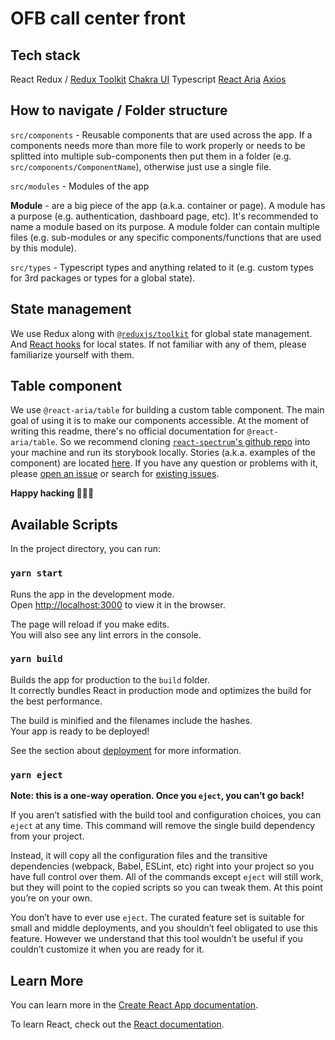 # OFB call center front

## Tech stack

React
Redux / [Redux Toolkit](https://redux-toolkit.js.org/)
[Chakra UI](https://next.chakra-ui.com)
Typescript
[React Aria](https://react-spectrum.adobe.com)
[Axios](https://github.com/axios/axios)

## How to navigate / Folder structure

`src/components` - Reusable components that are used across the app. If a components needs more than more file to work properly or needs to be splitted into multiple sub-components then put them in a folder (e.g. `src/components/ComponentName`), otherwise just use a single file.

`src/modules` - Modules of the app

**Module** - are a big piece of the app (a.k.a. container or page). A module has a purpose (e.g. authentication, dashboard page, etc). It's recommended to name a module based on its purpose. A module folder can contain multiple files (e.g. sub-modules or any specific components/functions that are used by this module).

`src/types` - Typescript types and anything related to it (e.g. custom types for 3rd packages or types for a global state).

## State management

We use Redux along with [`@reduxjs/toolkit`](https://redux-toolkit.js.org/) for global state management. And [React hooks](https://reactjs.org/docs/hooks-intro.html) for local states. If not familiar with any of them, please familiarize yourself with them.

## Table component

We use `@react-aria/table` for building a custom table component. The main goal of using it is to make our components accessible. At the moment of writing this readme, there's no official documentation for `@react-aria/table`. So we recommend cloning [`react-spectrum`'s github repo](https://github.com/adobe/react-spectrum) into your machine and run its storybook locally. Stories (a.k.a. examples of the component) are located [here](https://github.com/adobe/react-spectrum/blob/main/packages/%40react-spectrum/table/stories/Table.stories.tsx). If you have any question or problems with it, please [open an issue](https://github.com/adobe/react-spectrum/issues/new/choose) or search for [existing issues](https://github.com/adobe/react-spectrum/issues).

**Happy hacking 🚀🔥😎**

## Available Scripts

In the project directory, you can run:

### `yarn start`

Runs the app in the development mode.<br /> Open
[http://localhost:3000](http://localhost:3000) to view it in the browser.

The page will reload if you make edits.<br /> You will also see any lint errors
in the console.

### `yarn build`

Builds the app for production to the `build` folder.<br /> It correctly bundles
React in production mode and optimizes the build for the best performance.

The build is minified and the filenames include the hashes.<br /> Your app is
ready to be deployed!

See the section about
[deployment](https://facebook.github.io/create-react-app/docs/deployment) for
more information.

### `yarn eject`

**Note: this is a one-way operation. Once you `eject`, you can’t go back!**

If you aren’t satisfied with the build tool and configuration choices, you can
`eject` at any time. This command will remove the single build dependency from
your project.

Instead, it will copy all the configuration files and the transitive
dependencies (webpack, Babel, ESLint, etc) right into your project so you have
full control over them. All of the commands except `eject` will still work, but
they will point to the copied scripts so you can tweak them. At this point
you’re on your own.

You don’t have to ever use `eject`. The curated feature set is suitable for
small and middle deployments, and you shouldn’t feel obligated to use this
feature. However we understand that this tool wouldn’t be useful if you couldn’t
customize it when you are ready for it.

## Learn More

You can learn more in the
[Create React App documentation](https://facebook.github.io/create-react-app/docs/getting-started).

To learn React, check out the [React documentation](https://reactjs.org/).
